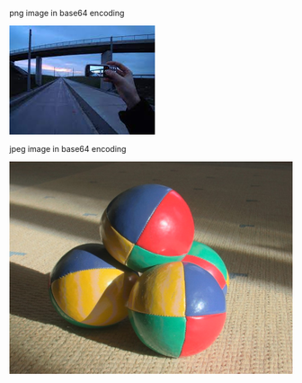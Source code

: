 png image in base64 encoding


![image.png](notebook_with_base64_files/base64_image_1_be8fbfd4.png)

jpeg image in base64 encoding


![test jpeg](notebook_with_base64_files/base64_image_3_f9882283.jpeg)
